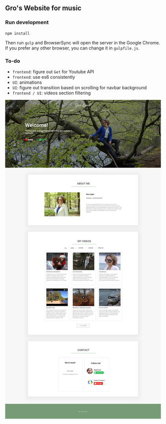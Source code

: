 ## Gro's Website for music

### Run development

```
npm install
```

Then run `gulp` and BrowserSync will open the server in the Google Chrome. If you prefer any other browser, 
you can change it in `gulpfile.js`.

### To-do

* `frontend`: figure out `Get` for Youtube API
* `frontend`: use es6 consistently
* `UI`: animations
* `UI`: figure out transition based on scrolling for navbar background
* `frontend / UI`: videos section filtering


![mockup](/src/assets/img/Gro_website_mockup.png "Mockup")